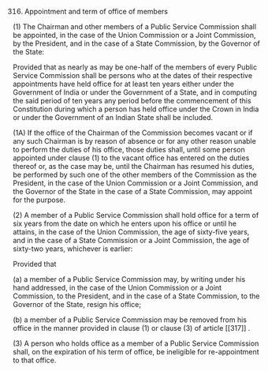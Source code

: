 316. Appointment and term of office of members

(1) The Chairman and other members of a Public Service Commission shall be appointed, in the case of the Union Commission or a Joint Commission, by the President, and in the case of a State Commission, by the Governor of the State:

Provided that as nearly as may be one-half of the members of every Public Service Commission shall be persons who at the dates of their respective appointments have held office for at least ten years either under the Government of India or under the Government of a State, and in computing the said period of ten years any period before the commencement of this Constitution during which a person has held office under the Crown in India or under the Government of an Indian State shall be included.

(1A) If the office of the Chairman of the Commission becomes vacant or if any such Chairman is by reason of absence or for any other reason unable to perform the duties of his office, those duties shall, until some person appointed under clause (1) to the vacant office has entered on the duties thereof or, as the case may be, until the Chairman has resumed his duties, be performed by such one of the other members of the Commission as the President, in the case of the Union Commission or a Joint Commission, and the Governor of the State in the case of a State Commission, may appoint for the purpose.

(2) A member of a Public Service Commission shall hold office for a term of six years from the date on which he enters upon his office or until he attains, in the case of the Union Commission, the age of sixty-five years, and in the case of a State Commission or a Joint Commission, the age of sixty-two years, whichever is earlier:

Provided that

(a) a member of a Public Service Commission may, by writing under his hand addressed, in the case of the Union Commission or a Joint Commission, to the President, and in the case of a State Commission, to the Governor of the State, resign his office;

(b) a member of a Public Service Commission may be removed from his office in the manner provided in clause (1) or clause (3) of article [[317]] .

(3) A person who holds office as a member of a Public Service Commission shall, on the expiration of his term of office, be ineligible for re-appointment to that office.

